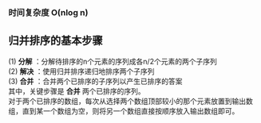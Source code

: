 ### 时间复杂度 O(nlog n)
## 归并排序的基本步骤
(1) __分解__ ：分解待排序的n个元素的序列成各n/2个元素的两个子序列  
(2) __解决__ ：使用归并排序递归地排序两个子序列  
(3) __合并__ ：合并两个已排序的子序列以产生已排序的答案  
其中，关键步骤是 __合并__ 两个已排序的序列。  
对于两个已排序的数组，每次从选择两个数组顶部较小的那个元素放置到输出数组，直到某一个数组为空，则将另一个数组直接按顺序放入输出数组即可。
